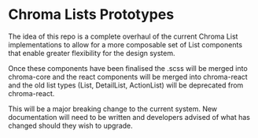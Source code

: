 # Chroma Lists Prototypes

The idea of this repo is a complete overhaul of the current Chroma List implementations to allow for a more composable set of List components that enable greater flexibility for the design system.

Once these components have been finalised the .scss will be merged into chroma-core and the react components will be merged into chroma-react and the old list types (List, DetailList, ActionList) will be deprecated from chroma-react.

This will be a major breaking change to the current system. New documentation will need to be written and developers advised of what has changed should they wish to upgrade.
